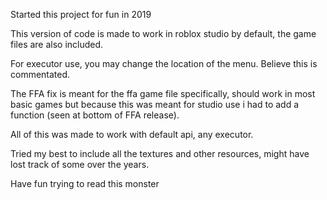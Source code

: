 Started this project for fun in 2019

This version of code is made to work in roblox studio by default, the game files are also included.

For executor use, you may change the location of the menu. Believe this is commentated.

The FFA fix is meant for the ffa game file specifically, should work in most basic games but because this was meant for studio use i had to add a function (seen at bottom of FFA release).

All of this was made to work with default api, any executor.

Tried my best to include all the textures and other resources, might have lost track of some over the years.

Have fun trying to read this monster
